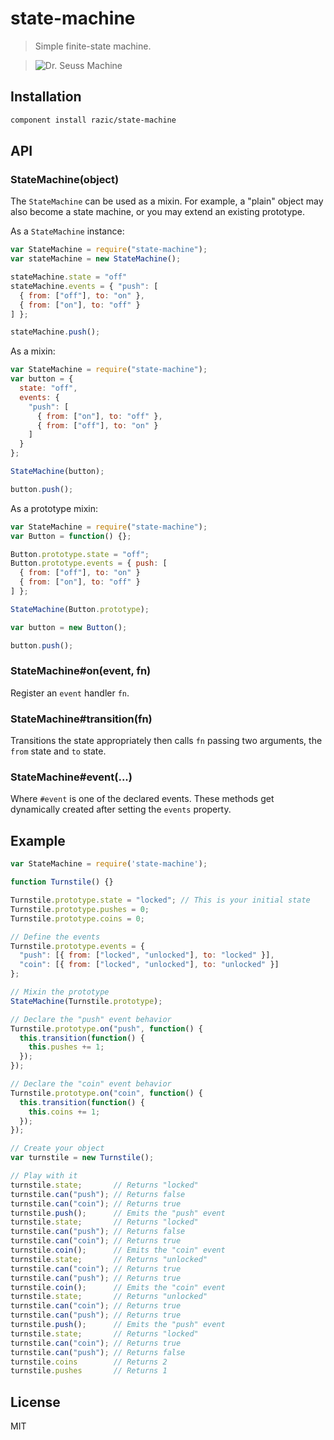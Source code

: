 # state-machine

> Simple finite-state machine.

> ![Dr. Seuss Machine](http://goo.gl/Nau11)

## Installation

```sh
component install razic/state-machine
```

## API

### StateMachine(object)

The `StateMachine` can be used as a mixin. For example, a "plain" object may also
become a state machine, or you may extend an existing prototype.

As a `StateMachine` instance:

```javascript
var StateMachine = require("state-machine");
var stateMachine = new StateMachine();

stateMachine.state = "off"
stateMachine.events = { "push": [
  { from: ["off"], to: "on" },
  { from: ["on"], to: "off" }
] };

stateMachine.push();
```

As a mixin:

```javascript
var StateMachine = require("state-machine");
var button = {
  state: "off",
  events: {
    "push": [
      { from: ["on"], to: "off" },
      { from: ["off"], to: "on" }
    ]
  }
};

StateMachine(button);

button.push();
```

As a prototype mixin:

```javascript
var StateMachine = require("state-machine");
var Button = function() {};

Button.prototype.state = "off";
Button.prototype.events = { push: [
  { from: ["off"], to: "on" }
  { from: ["on"], to: "off" }
] };

StateMachine(Button.prototype);

var button = new Button();

button.push();
```

### StateMachine#on(event, fn)

Register an `event` handler `fn`.

### StateMachine#transition(fn)

Transitions the state appropriately then calls `fn` passing two arguments, the
`from` state and `to` state.

### StateMachine#event(...)

Where `#event` is one of the declared events. These methods get dynamically
created after setting the `events` property.

## Example

```javascript
var StateMachine = require('state-machine');

function Turnstile() {}

Turnstile.prototype.state = "locked"; // This is your initial state
Turnstile.prototype.pushes = 0;
Turnstile.prototype.coins = 0;

// Define the events
Turnstile.prototype.events = {
  "push": [{ from: ["locked", "unlocked"], to: "locked" }],
  "coin": [{ from: ["locked", "unlocked"], to: "unlocked" }]
};

// Mixin the prototype
StateMachine(Turnstile.prototype);

// Declare the "push" event behavior
Turnstile.prototype.on("push", function() {
  this.transition(function() {
    this.pushes += 1;
  });
});

// Declare the "coin" event behavior
Turnstile.prototype.on("coin", function() {
  this.transition(function() {
    this.coins += 1;
  });
});

// Create your object
var turnstile = new Turnstile();

// Play with it
turnstile.state;       // Returns "locked"
turnstile.can("push"); // Returns false
turnstile.can("coin"); // Returns true
turnstile.push();      // Emits the "push" event
turnstile.state;       // Returns "locked"
turnstile.can("push"); // Returns false
turnstile.can("coin"); // Returns true
turnstile.coin();      // Emits the "coin" event
turnstile.state;       // Returns "unlocked"
turnstile.can("coin"); // Returns true
turnstile.can("push"); // Returns true
turnstile.coin();      // Emits the "coin" event
turnstile.state;       // Returns "unlocked"
turnstile.can("coin"); // Returns true
turnstile.can("push"); // Returns true
turnstile.push();      // Emits the "push" event
turnstile.state;       // Returns "locked"
turnstile.can("coin"); // Returns true
turnstile.can("push"); // Returns false
turnstile.coins        // Returns 2
turnstile.pushes       // Returns 1
```

## License

MIT
